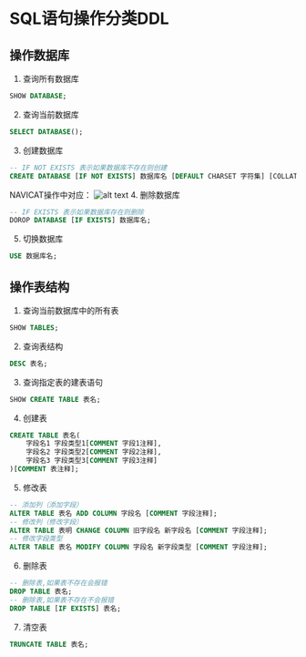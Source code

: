 # SQL语句操作分类DDL
## 操作数据库
1. 查询所有数据库
```sql
SHOW DATABASE;
``` 
2. 查询当前数据库
```sql
SELECT DATABASE();
```
3. 创建数据库
```sql
-- IF NOT EXISTS 表示如果数据库不存在则创建
CREATE DATABASE [IF NOT EXISTS] 数据库名 [DEFAULT CHARSET 字符集] [COLLATE 排序规则];
```
NAVICAT操作中对应：
![alt text](https://sqr-blog.oss-cn-hangzhou.aliyuncs.com/blogImg/mysql/01-1.png)
4. 删除数据库
```sql
-- IF EXISTS 表示如果数据库存在则删除
DOROP DATABASE [IF EXISTS] 数据库名;
```
5. 切换数据库
```sql
USE 数据库名;
```

## 操作表结构
1. 查询当前数据库中的所有表
```sql
SHOW TABLES;
```
2. 查询表结构
```sql
DESC 表名;
```
3. 查询指定表的建表语句
```sql
SHOW CREATE TABLE 表名;
```
4. 创建表
```sql
CREATE TABLE 表名(
    字段名1 字段类型1[COMMENT 字段1注释],
    字段名2 字段类型2[COMMENT 字段2注释],
    字段名3 字段类型3[COMMENT 字段3注释]
)[COMMENT 表注释];
```
5. 修改表
```sql
-- 添加列（添加字段）
ALTER TABLE 表名 ADD COLUMN 字段名 [COMMENT 字段注释];
-- 修改列（修改字段）
ALTER TABLE 表明 CHANGE COLUMN 旧字段名 新字段名 [COMMENT 字段注释];
-- 修改字段类型
ALTER TABLE 表名 MODIFY COLUMN 字段名 新字段类型 [COMMENT 字段注释];
```
6. 删除表
```sql
-- 删除表,如果表不存在会报错
DROP TABLE 表名;
-- 删除表,如果表不存在不会报错
DROP TABLE [IF EXISTS] 表名;
```
7. 清空表
```sql
TRUNCATE TABLE 表名;
```
